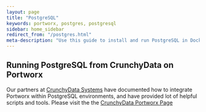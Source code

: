 ```yaml
---
layout: page
title: "PostgreSQL"
keywords: portworx, postgres, postgresql
sidebar: home_sidebar
redirect_from: "/postgres.html"
meta-description: "Use this guide to install and run PostgreSQL in Docker containers.  Try today!"
---
```


## Running PostgreSQL from CrunchyData on Portworx 

Our partners at [CrunchyData Systems](http://crunchydata.com/) have documented how to integrate Portworx within PostgreSQL environments, and have provided lot of helpful scripts and tools.
Please visit the the [CrunchyData Portworx Page](https://github.com/CrunchyData/crunchy-containers/tree/810d41b055e14148bac9f7977a84febbf37cec1a/examples/portworx)
